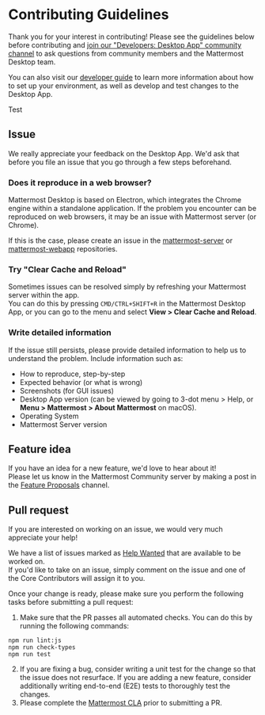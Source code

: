 # Contributing Guidelines
Thank you for your interest in contributing! Please see the guidelines below before contributing and [join our "Developers: Desktop App" community channel](https://community.mattermost.com/core/channels/desktop-app) to ask questions from community members and the Mattermost Desktop team.

You can also visit our [developer guide](https://developers.mattermost.com/contribute/desktop/) to learn more information about how to set up your environment, as well as develop and test changes to the Desktop App.

Test

## Issue
We really appreciate your feedback on the Desktop App. We'd ask that before you file an issue that you go through a few steps beforehand.

### Does it reproduce in a web browser?
Mattermost Desktop is based on Electron, which integrates the Chrome engine within a standalone application.
If the problem you encounter can be reproduced on web browsers, it may be an issue with Mattermost server (or Chrome).

If this is the case, please create an issue in the [mattermost-server](https://github.com/mattermost/mattermost-server) or [mattermost-webapp](https://github.com/mattermost/mattermost-webapp) repositories.

### Try "Clear Cache and Reload"
Sometimes issues can be resolved simply by refreshing your Mattermost server within the app.  
You can do this by pressing `CMD/CTRL+SHIFT+R` in the Mattermost Desktop App, or you can go to the menu and select **View > Clear Cache and Reload**.

### Write detailed information
If the issue still persists, please provide detailed information to help us to understand the problem. Include information such as:
* How to reproduce, step-by-step
* Expected behavior (or what is wrong)
* Screenshots (for GUI issues)
* Desktop App version (can be viewed by going to 3-dot menu > Help, or **Menu > Mattermost > About Mattermost** on macOS).
* Operating System
* Mattermost Server version

## Feature idea
If you have an idea for a new feature, we'd love to hear about it!  
Please let us know in the Mattermost Community server by making a post in the [Feature Proposals](https://community-daily.mattermost.com/core/channels/feature-ideas) channel.

## Pull request
If you are interested on working on an issue, we would very much appreciate your help!

We have a list of issues marked as [Help Wanted](https://mattermost.com/pl/help-wanted-desktop) that are available to be worked on.  
If you'd like to take on an issue, simply comment on the issue and one of the Core Contributors will assign it to you.

Once your change is ready, please make sure you perform the following tasks before submitting a pull request:
1. Make sure that the PR passes all automated checks. You can do this by running the following commands:
```
npm run lint:js
npm run check-types
npm run test
```
2. If you are fixing a bug, consider writing a unit test for the change so that the issue does not resurface. If you are adding a new feature, consider additionally writing end-to-end (E2E) tests to thoroughly test the changes.
3. Please complete the [Mattermost CLA](https://mattermost.com/contribute/) prior to submitting a PR.
